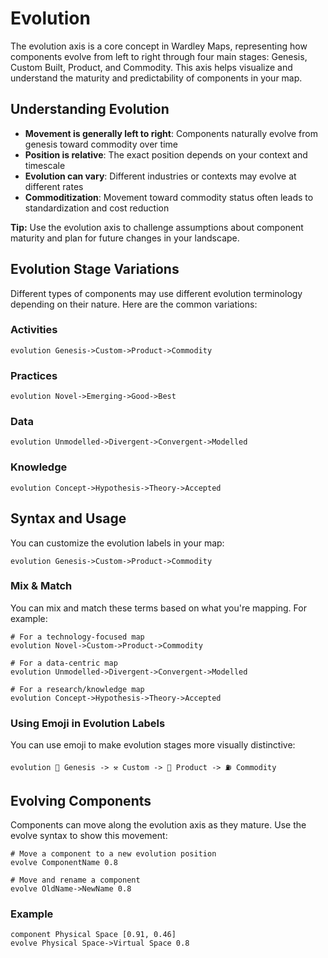 # Evolution

The evolution axis is a core concept in Wardley Maps, representing how components evolve from left to right through four main stages: Genesis, Custom Built, Product, and Commodity. This axis helps visualize and understand the maturity and predictability of components in your map.

## Understanding Evolution

- **Movement is generally left to right**: Components naturally evolve from genesis toward commodity over time
- **Position is relative**: The exact position depends on your context and timescale
- **Evolution can vary**: Different industries or contexts may evolve at different rates
- **Commoditization**: Movement toward commodity status often leads to standardization and cost reduction

**Tip:** Use the evolution axis to challenge assumptions about component maturity and plan for future changes in your landscape.

## Evolution Stage Variations

Different types of components may use different evolution terminology depending on their nature. Here are the common variations:

### Activities

```text
evolution Genesis->Custom->Product->Commodity
```

### Practices

```text
evolution Novel->Emerging->Good->Best
```

### Data

```text
evolution Unmodelled->Divergent->Convergent->Modelled
```

### Knowledge

```text
evolution Concept->Hypothesis->Theory->Accepted
```

## Syntax and Usage

You can customize the evolution labels in your map:

```text
evolution Genesis->Custom->Product->Commodity
```

### Mix & Match

You can mix and match these terms based on what you're mapping. For example:

```text
# For a technology-focused map
evolution Novel->Custom->Product->Commodity

# For a data-centric map
evolution Unmodelled->Divergent->Convergent->Modelled

# For a research/knowledge map
evolution Concept->Hypothesis->Theory->Accepted
```

### Using Emoji in Evolution Labels

You can use emoji to make evolution stages more visually distinctive:

```text
evolution 🧪 Genesis -> ⚒️ Custom -> 🛒 Product -> ⛽ Commodity
```

## Evolving Components

Components can move along the evolution axis as they mature. Use the evolve syntax to show this movement:

```text
# Move a component to a new evolution position
evolve ComponentName 0.8

# Move and rename a component
evolve OldName->NewName 0.8
```

### Example

```text
component Physical Space [0.91, 0.46]
evolve Physical Space->Virtual Space 0.8
```
